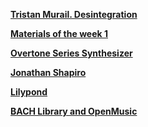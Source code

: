 **[Tristan Murail. Desintegration](murail/murail.md)**

**[Materials of the week 1](week_1/week_1.md)**

**[Overtone Series Synthesizer](overtone_series/overtones.md)**

**[Jonathan Shapiro](Shapiro/shapiro.md)**

**[Lilypond](lilypond/lilypond.md)**

**[BACH Library and OpenMusic](bachom/bachom.md)**